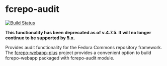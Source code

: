 fcrepo-audit
============

[![Build Status](https://travis-ci.org/fcrepo4-exts/fcrepo-audit.png?branch=master)](https://travis-ci.org/fcrepo4-exts/fcrepo-audit)

**This functionality has been deprecated as of v.4.7.5.  It will no longer continue to be supported by 5.x.**

Provides audit functionality for the Fedora Commons repository framework. The [fcrepo-webapp-plus](https://github.com/fcrepo4-exts/fcrepo-webapp-plus) project provides a convenient option to build fcrepo-webapp packaged with fcrepo-audit module.
